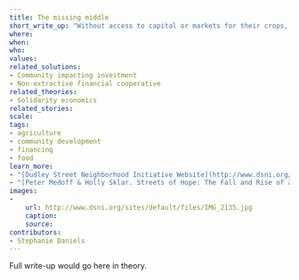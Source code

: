 ```yaml
---
title: The missing middle
short_write_up: "Without access to capital or markets for their crops, millions of small farmers in the developing world are trapped in a cycle of poverty. Small businesses, nonprofits and cooperatives that connect producers and consumers are often too big for microfinance but too small or risky for conventional banks — they are in “the missing middle” of developing-world finance. A number of innovative efforts — the nonprofit social investment fund Root Capital, out of Cambridge, MA, for example — are stepping into that missing middle, growing rural prosperity in poor, ecologically vulnerable places by lending capital, delivering financial training, and strengthening market connections for rural businesses."
where: 
when:  
who: 
values:
related_solutions:
- Community impacting investment
- Non-extractive financial cooperative
related_theories:
- Solidarity economics
related_stories:
scale:
tags: 
- agriculture
- community development
- financing
- food
learn_more:
- "[Dudley Street Neighborhood Initiative Website](http://www.dsni.org/)"
- "[Peter Medoff & Holly Sklar. Streets of Hope: The Fall and Rise of an Urban Neighborhood. South End Press, 1994.](http://www.southendpress.org/2004/items/StreetsHope)"
images:
-
    url: http://www.dsni.org/sites/default/files/IMG_2135.jpg
    caption:
    source:
contributors:
- Stephanie Daniels
---
```

Full write-up would go here in theory.

